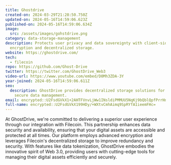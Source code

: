 ```yaml
---
title: Ghostdrive
created-on: 2024-03-29T21:28:50.750Z
updated-on: 2024-05-16T14:59:06.623Z
published-on: 2024-05-16T14:59:06.634Z
image:
  src: /assets/images/gohstdrive.png
category: data-storage-management
description: Protects user privacy and data sovereignty with client-side
  encryption and decentralized storage.
website: https://ghostdrive.com/
tech:
  - filecoin
repo: https://github.com/Ghost-Drive
twitter: https://twitter.com/GhostDrive_Web3
video-url: https://www.youtube.com/embed/D0Mh3ZDA-3Y
year-joined: 2024-05-16T14:59:06.611Z
seo:
  description: GhostDrive provides decentralized storage solutions for
    secure data management.
email: encrypted::U2FsdGVkX1+2AHTFVnvLjWw1INsldiPMMUU5NqKj9bQblQpfPrrHnh1XOSmApCkr
full-name: encrypted::U2FsdGVkX199HDy/+WXtvCmhAimq9SpRYfA1ieemFHc=
---
```


At GhostDrive, we're committed to delivering a superior user experience through our integration with Filecoin. This partnership enhances data security and availability, ensuring that your digital assets are accessible and protected at all times. Our platform employs advanced encryption and leverages Filecoin's decentralized storage to improve redundancy and security. With features like data tokenization, GhostDrive embodies the innovative spirit of Web 3.0, providing users with cutting-edge tools for managing their digital assets efficiently and securely.
